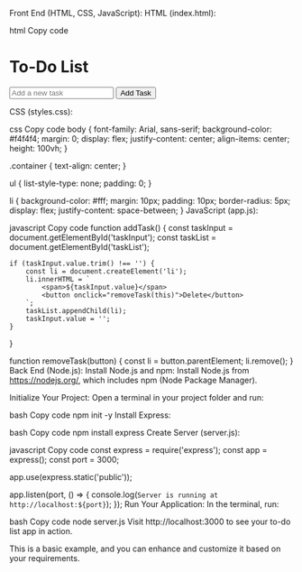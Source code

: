 Front End (HTML, CSS, JavaScript):
HTML (index.html):

html
Copy code
<!DOCTYPE html>
<html lang="en">
<head>
    <meta charset="UTF-8">
    <meta name="viewport" content="width=device-width, initial-scale=1.0">
    <link rel="stylesheet" href="styles.css">
    <title>To-Do List App</title>
</head>
<body>
    <div class="container">
        <h1>To-Do List</h1>
        <input type="text" id="taskInput" placeholder="Add a new task">
        <button onclick="addTask()">Add Task</button>
        <ul id="taskList"></ul>
    </div>
    <script src="app.js"></script>
</body>
</html>
CSS (styles.css):

css
Copy code
body {
    font-family: Arial, sans-serif;
    background-color: #f4f4f4;
    margin: 0;
    display: flex;
    justify-content: center;
    align-items: center;
    height: 100vh;
}

.container {
    text-align: center;
}

ul {
    list-style-type: none;
    padding: 0;
}

li {
    background-color: #fff;
    margin: 10px;
    padding: 10px;
    border-radius: 5px;
    display: flex;
    justify-content: space-between;
}
JavaScript (app.js):

javascript
Copy code
function addTask() {
    const taskInput = document.getElementById('taskInput');
    const taskList = document.getElementById('taskList');

    if (taskInput.value.trim() !== '') {
        const li = document.createElement('li');
        li.innerHTML = `
            <span>${taskInput.value}</span>
            <button onclick="removeTask(this)">Delete</button>
        `;
        taskList.appendChild(li);
        taskInput.value = '';
    }
}

function removeTask(button) {
    const li = button.parentElement;
    li.remove();
}
Back End (Node.js):
Install Node.js and npm:
Install Node.js from https://nodejs.org/, which includes npm (Node Package Manager).

Initialize Your Project:
Open a terminal in your project folder and run:

bash
Copy code
npm init -y
Install Express:

bash
Copy code
npm install express
Create Server (server.js):

javascript
Copy code
const express = require('express');
const app = express();
const port = 3000;

app.use(express.static('public'));

app.listen(port, () => {
    console.log(`Server is running at http://localhost:${port}`);
});
Run Your Application:
In the terminal, run:

bash
Copy code
node server.js
Visit http://localhost:3000 to see your to-do list app in action.

This is a basic example, and you can enhance and customize it based on your requirements.
